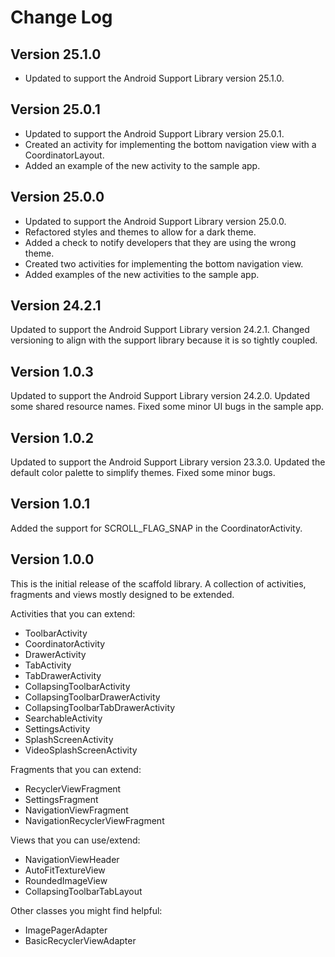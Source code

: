 Change Log
==========

Version 25.1.0
--------------
- Updated to support the Android Support Library version 25.1.0.

Version 25.0.1
--------------
- Updated to support the Android Support Library version 25.0.1.
- Created an activity for implementing the bottom navigation view with a CoordinatorLayout.
- Added an example of the new activity to the sample app.

Version 25.0.0
--------------
- Updated to support the Android Support Library version 25.0.0.
- Refactored styles and themes to allow for a dark theme.
- Added a check to notify developers that they are using the wrong theme.
- Created two activities for implementing the bottom navigation view.
- Added examples of the new activities to the sample app.

Version 24.2.1
--------------
Updated to support the Android Support Library version 24.2.1.
Changed versioning to align with the support library because it is so tightly coupled.

Version 1.0.3
-------------
Updated to support the Android Support Library version 24.2.0.
Updated some shared resource names.
Fixed some minor UI bugs in the sample app.

Version 1.0.2
-------------
Updated to support the Android Support Library version 23.3.0.
Updated the default color palette to simplify themes.
Fixed some minor bugs.

Version 1.0.1
-------------
Added the support for SCROLL_FLAG_SNAP in the CoordinatorActivity.

Version 1.0.0
-------------
This is the initial release of the scaffold library. A collection of activities, fragments and views
mostly designed to be extended.

Activities that you can extend:
*  ToolbarActivity
*  CoordinatorActivity
*  DrawerActivity
*  TabActivity
*  TabDrawerActivity
*  CollapsingToolbarActivity
*  CollapsingToolbarDrawerActivity
*  CollapsingToolbarTabDrawerActivity
*  SearchableActivity
*  SettingsActivity
*  SplashScreenActivity
*  VideoSplashScreenActivity

Fragments that you can extend:
*  RecyclerViewFragment
*  SettingsFragment
*  NavigationViewFragment
*  NavigationRecyclerViewFragment

Views that you can use/extend:
*  NavigationViewHeader
*  AutoFitTextureView
*  RoundedImageView
*  CollapsingToolbarTabLayout

Other classes you might find helpful:
*  ImagePagerAdapter
*  BasicRecyclerViewAdapter
